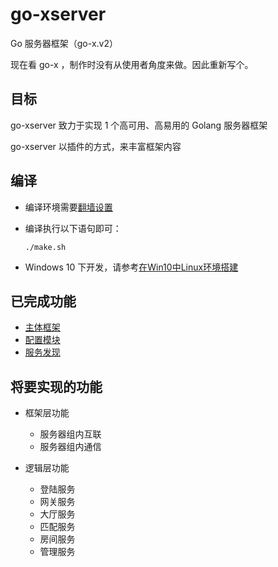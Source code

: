 # go-xserver
Go 服务器框架（go-x.v2）

现在看 go-x ，制作时没有从使用者角度来做。因此重新写个。

## 目标

go-xserver 致力于实现 1 个高可用、高易用的 Golang 服务器框架

go-xserver 以插件的方式，来丰富框架内容

## 编译

- 编译环境需要[翻墙设置](doc/编译-翻墙设置.md)

- 编译执行以下语句即可：

  ```shell
  ./make.sh
  ```

- Windows 10 下开发，请参考[在Win10中Linux环境搭建](doc/编译-在Win10中Linux环境搭建.md)

## 已完成功能

- [主体框架](doc/规范-代码框架.md)
- [配置模块](doc/规范-配置文件.md)
- [服务发现](doc/框架层功能-服务发现.md)

## 将要实现的功能

- 框架层功能
    - 服务器组内互联
    - 服务器组内通信


- 逻辑层功能
    - 登陆服务
    - 网关服务
    - 大厅服务
    - 匹配服务
    - 房间服务
    - 管理服务
